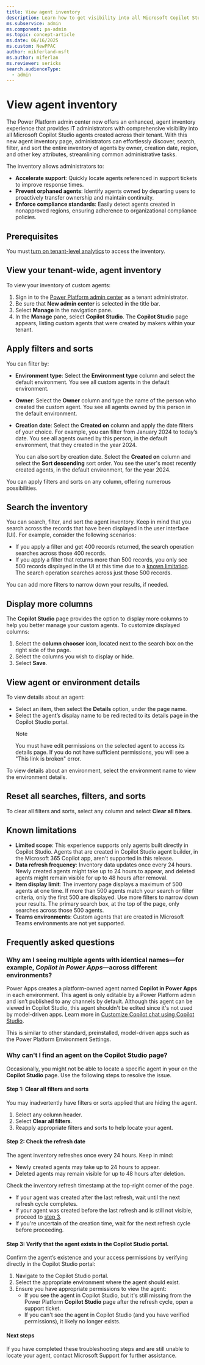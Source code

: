 ```yaml
---
title: View agent inventory
description: Learn how to get visibility into all Microsoft Copilot Studio agents created across your tenant.
ms.subservice: admin
ms.component: pa-admin
ms.topic: concept-article
ms.date: 06/16/2025
ms.custom: NewPPAC
author: mikferland-msft
ms.author: miferlan
ms.reviewer: sericks
search.audienceType: 
  - admin
---
```


# View agent inventory

The Power Platform admin center now offers an enhanced, agent inventory experience that provides IT administrators with comprehensive visibility into all Microsoft Copilot Studio agents created across their tenant. With this new agent inventory page, administrators can effortlessly discover, search, filter, and sort the entire inventory of agents by owner, creation date, region, and other key attributes, streamlining common administrative tasks.

The inventory allows administrators to:

- **Accelerate support**: Quickly locate agents referenced in support tickets to improve response times.
- **Prevent orphaned agents**: Identify agents owned by departing users to proactively transfer ownership and maintain continuity.
- **Enforce compliance standards**: Easily detect agents created in nonapproved regions, ensuring adherence to organizational compliance policies.

## Prerequisites 
You must [turn on tenant-level analytics](tenant-level-analytics.md) to access the inventory.

## View your tenant-wide, agent inventory
To view your inventory of custom agents:

1.	Sign in to the [Power Platform admin center](https://admin.powerplatform.microsoft.com) as a tenant administrator.
1.	Be sure that **New admin center** is selected in the title bar.
1.	Select **Manage** in the navigation pane.
1.	In the **Manage** pane, select **Copilot Studio**. The **Copilot Studio** page appears, listing custom agents that were created by makers within your tenant.

## Apply filters and sorts
You can filter by:

- **Environment type**: Select the **Environment type** column and select the default environment. You see all custom agents in the default environment.
- **Owner**: Select the **Owner** column and type the name of the person who created the custom agent. You see all agents owned by this person in the default environment.
- **Creation date**: Select the **Created on** column and apply the date filters of your choice. For example, you can filter from January 2024 to today’s date. You see all agents owned by this person, in the default environment, that they created in the year 2024.
  
    You can also sort by creation date. Select the **Created on** column and select the **Sort descending** sort order. You see the user's most recently created agents, in the default environment, for the year 2024.

You can apply filters and sorts on any column, offering numerous possibilities.

## Search the inventory
You can search, filter, and sort the agent inventory. Keep in mind that you search across the records that have been displayed in the user interface (UI). For example, consider the following scenarios:
- If you apply a filter and get 400 records returned, the search operation searches across those 400 records.
- If you apply a filter that returns more than 500 records, you only see 500 records displayed in the UI at this time due to a [known limitation](#known-limitations). The search operation searches across just those 500 records.

You can add more filters to narrow down your results, if needed.

## Display more columns
The **Copilot Studio** page provides the option to display more columns to help you better manage your custom agents. To customize displayed columns:
 
1. Select the **column chooser** icon, located next to the search box on the right side of the page.
1. Select the columns you wish to display or hide.
1. Select **Save**. 

## View agent or environment details
To view details about an agent:
- Select an item, then select the **Details** option, under the page name.
- Select the agent’s display name to be redirected to its details page in the Copilot Studio portal.
    > [!Note]
    > You must have edit permissions on the selected agent to access its details page. If you do not have sufficient permissions, you will see a "This link is broken" error.

To view details about an environment, select the environment name to view the environment details.

## Reset all searches, filters, and sorts
To clear all filters and sorts, select any column and select **Clear all filters**.

## Known limitations
- **Limited scope**: This experience supports only agents built directly in Copilot Studio. Agents that are created in Copilot Studio agent builder, in the Microsoft 365 Copilot app, aren't supported in this release.
- **Data refresh frequency**: Inventory data updates once every 24 hours. Newly created agents might take up to 24 hours to appear, and deleted agents might remain visible for up to 48 hours after removal.
- **Item display limit**: The inventory page displays a maximum of 500 agents at one time. If more than 500 agents match your search or filter criteria, only the first 500 are displayed. Use more filters to narrow down your results. The primary search box, at the top of the page, only searches across those 500 agents.
- **Teams environments**: Custom agents that are created in Microsoft Teams environments are not yet supported.

## Frequently asked questions

### Why am I seeing multiple agents with identical names&mdash;for example, _Copilot in Power Apps_&mdash;across different environments?
Power Apps creates a platform-owned agent named **Copilot in Power Apps** in each environment. This agent is only editable by a Power Platform admin and isn’t published to any channels by default. Although this agent can be viewed in Copilot Studio, this agent shouldn't be edited since it's not used by model-driven apps. Learn more in [Customize Copilot chat using Copilot Studio](/power-apps/maker/model-driven-apps/customize-copilot-chat).

This is similar to other standard, preinstalled, model-driven apps such as the Power Platform Environment Settings.

### Why can't I find an agent on the Copilot Studio page?
Occasionally, you might not be able to locate a specific agent in your on the **Copilot Studio** page. Use the following steps to resolve the issue.

#### Step 1: Clear all filters and sorts
You may inadvertently have filters or sorts applied that are hiding the agent.

1. Select any column header.
1. Select **Clear all filters**.
1. Reapply appropriate filters and sorts to help locate your agent.

#### Step 2: Check the refresh date
The agent inventory refreshes once every 24 hours. Keep in mind:
- Newly created agents may take up to 24 hours to appear.
- Deleted agents may remain visible for up to 48 hours after deletion.

Check the inventory refresh timestamp at the top-right corner of the page.
- If your agent was created after the last refresh, wait until the next refresh cycle completes.
- If your agent was created before the last refresh and is still not visible, proceed to [step 3](#step-3-verify-that-the-agent-exists-in-the-copilot-studio-portal).
- If you're uncertain of the creation time, wait for the next refresh cycle before proceeding.

#### Step 3: Verify that the agent exists in the Copilot Studio portal.
Confirm the agent’s existence and your access permissions by verifying directly in the Copilot Studio portal:

1. Navigate to the Copilot Studio portal.
1. Select the appropriate environment where the agent should exist.
1. Ensure you have appropriate permissions to view the agent:
    - If you see the agent in Copilot Studio, but it's still missing from the Power Platform **Copilot Studio** page after the refresh cycle, open a support ticket.
    - If you can't see the agent in Copilot Studio (and you have verified permissions), it likely no longer exists.

#### Next steps
If you have completed these troubleshooting steps and are still unable to locate your agent, contact Microsoft Support for further assistance.
